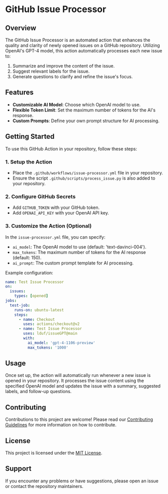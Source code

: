 # GitHub Issue Processor

## Overview
The GitHub Issue Processor is an automated action that enhances the quality and clarity of newly opened issues on a GitHub repository. Utilizing OpenAI's GPT-4 model, this action automatically processes each new issue to:

1. Summarize and improve the content of the issue.
2. Suggest relevant labels for the issue.
3. Generate questions to clarify and refine the issue's focus.

## Features
- **Customizable AI Model**: Choose which OpenAI model to use.
- **Flexible Token Limit**: Set the maximum number of tokens for the AI's response.
- **Custom Prompts**: Define your own prompt structure for AI processing.

## Getting Started
To use this GitHub Action in your repository, follow these steps:

### 1. Setup the Action
- Place the `.github/workflows/issue-processor.yml` file in your repository.
- Ensure the script `.github/scripts/process_issue.py` is also added to your repository.

### 2. Configure GitHub Secrets
- Add `GITHUB_TOKEN` with your GitHub token.
- Add `OPENAI_API_KEY` with your OpenAI API key.

### 3. Customize the Action (Optional)
In the `issue-processor.yml` file, you can specify:
- `ai_model`: The OpenAI model to use (default: 'text-davinci-004').
- `max_tokens`: The maximum number of tokens for the AI response (default: 150).
- `ai_prompt`: The custom prompt template for AI processing.

Example configuration:

```yaml
name: Test Issue Processor
on:
  issues:
    types: [opened]
jobs:
  test-job:
    runs-on: ubuntu-latest
    steps:
      - name: Checkout
        uses: actions/checkout@v2
      - name: Test Issue Processor
        uses: lduf/issueGPT@main
        with:
          ai_model: 'gpt-4-1106-preview'
          max_tokens: '1000'

```

## Usage
Once set up, the action will automatically run whenever a new issue is opened in your repository. It processes the issue content using the specified OpenAI model and updates the issue with a summary, suggested labels, and follow-up questions.

## Contributing
Contributions to this project are welcome! Please read our [Contributing Guidelines](CONTRIBUTING.md) for more information on how to contribute.

## License
This project is licensed under the [MIT License](LICENSE.md).

## Support
If you encounter any problems or have suggestions, please open an issue or contact the repository maintainers.
